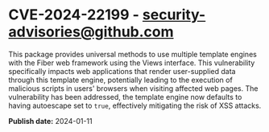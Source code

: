 # CVE-2024-22199 - security-advisories@github.com

This package provides universal methods to use multiple template engines with the Fiber web framework using the Views interface. This vulnerability specifically impacts web applications that render user-supplied data through this template engine, potentially leading to the execution of malicious scripts in users' browsers when visiting affected web pages. The vulnerability has been addressed, the template engine now defaults to having autoescape set to `true`, effectively mitigating the risk of XSS attacks.


**Publish date:** 2024-01-11

